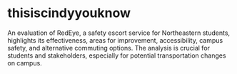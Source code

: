 # thisiscindyyouknow
 An evaluation of RedEye, a safety escort service for Northeastern students, highlights its effectiveness, areas for improvement, accessibility, campus safety, and alternative commuting options. The analysis is crucial for students and stakeholders, especially for potential transportation changes on campus.
